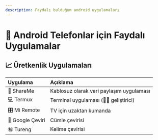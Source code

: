 ```yaml
---
description: Faydalı bulduğum android uygulamaları
---
```


# 📲 Android Telefonlar için Faydalı Uygulamalar

## 📈 Üretkenlik Uygulamaları

| Uygulama | Açıklama |
| :--- | :--- |
| 🔗 ShareMe | Kablosuz olarak veri paylaşım uygulaması |
| 💻 Termux | Terminal uygulaması \(👨‍💻 geliştirici\) |
| 🎛 Mi Remote | TV için uzaktan kumanda |
| 🔣 Google Çeviri | Cümle çevirisi |
| ㊗ Tureng | Kelime çevirisi |

